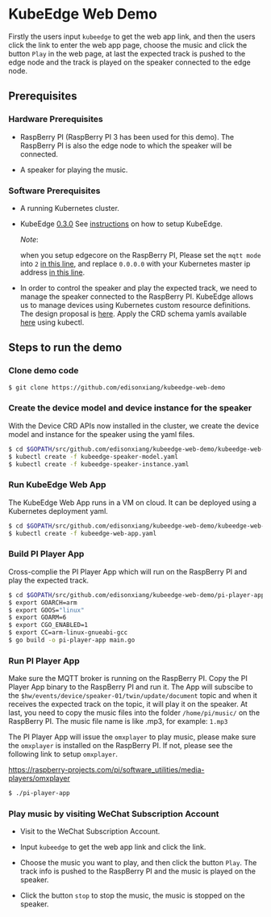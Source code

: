 # KubeEdge Web Demo

Firstly the users input `kubeedge` to get the web app link,
and then the users click the link to enter the web app page,
choose the music and click the button `Play` in the web page,
at last the expected track is pushed to the edge node
and the track is played on the speaker connected to the edge node.

## Prerequisites

### Hardware Prerequisites

* RaspBerry PI (RaspBerry PI 3 has been used for this demo).
  The RaspBerry PI is also the edge node to which the speaker will be connected.

* A speaker for playing the music.

### Software Prerequisites

* A running Kubernetes cluster.

* KubeEdge [0.3.0](https://github.com/kubeedge/kubeedge/releases/tag/v0.3.0)
  See [instructions](https://github.com/kubeedge/kubeedge/blob/master/docs/getting-started/usage.md#run-kubeedge) on how to setup KubeEdge.

  *Note*:

  when you setup edgecore on the RaspBerry PI,
  Please set the `mqtt mode` into `2` [in this line](https://github.com/kubeedge/kubeedge/blob/master/edge/conf/edge.yaml#L4),
  and replace `0.0.0.0` with your Kubernetes master ip address [in this line](https://github.com/kubeedge/kubeedge/blob/master/edge/conf/edge.yaml#L11).

* In order to control the speaker and play the expected track, we need to manage the speaker connected to the RaspBerry PI.
  KubeEdge allows us to manage devices using Kubernetes custom resource definitions.
  The design proposal is [here](https://github.com/kubeedge/kubeedge/blob/master/docs/proposals/device-crd.md).
  Apply the CRD schema yamls available [here](https://github.com/kubeedge/kubeedge/tree/master/build/crds/devices) using kubectl. 

## Steps to run the demo

### Clone demo code

```sh
$ git clone https://github.com/edisonxiang/kubeedge-web-demo
```

### Create the device model and device instance for the speaker

With the Device CRD APIs now installed in the cluster,
we create the device model and instance for the speaker using the yaml files.

```sh
$ cd $GOPATH/src/github.com/edisonxiang/kubeedge-web-demo/kubeedge-web-app/deployments/
$ kubectl create -f kubeedge-speaker-model.yaml
$ kubectl create -f kubeedge-speaker-instance.yaml
```

### Run KubeEdge Web App

The KubeEdge Web App runs in a VM on cloud.
It can be deployed using a Kubernetes deployment yaml.

```sh
$ cd $GOPATH/src/github.com/edisonxiang/kubeedge-web-demo/kubeedge-web-app/deployments/
$ kubectl create -f kubeedge-web-app.yaml
```

### Build PI Player App

Cross-complie the PI Player App which will run on the RaspBerry PI and play the expected track.

```sh
$ cd $GOPATH/src/github.com/edisonxiang/kubeedge-web-demo/pi-player-app/
$ export GOARCH=arm
$ export GOOS="linux"
$ export GOARM=6
$ export CGO_ENABLED=1
$ export CC=arm-linux-gnueabi-gcc
$ go build -o pi-player-app main.go
```

### Run PI Player App

Make sure the MQTT broker is running on the RaspBerry PI.
Copy the PI Player App binary to the RaspBerry PI and run it.
The App will subscibe to the `$hw/events/device/speaker-01/twin/update/document` topic 
and when it receives the expected track on the topic, it will play it on the speaker.
At last, you need to copy the music files into the folder `/home/pi/music/` on the RaspBerry PI.
The music file name is like <track>.mp3, for example: `1.mp3`

The PI Player App will issue the `omxplayer` to play music,
please make sure the `omxplayer` is installed on the RaspBerry PI.
If not, please see the following link to setup `omxplayer`.

https://raspberry-projects.com/pi/software_utilities/media-players/omxplayer

```sh
$ ./pi-player-app
```

### Play music by visiting WeChat Subscription Account

* Visit to the WeChat Subscription Account.

* Input `kubeedge` to get the web app link and click the link.

* Choose the music you want to play, and then click the button `Play`.
  The track info is pushed to the RaspBerry PI and the music is played on the speaker.

* Click the button `stop` to stop the music, the music is stopped on the speaker.
